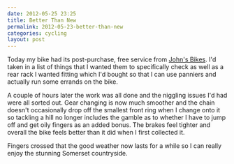 ```yaml
---
date: 2012-05-25 23:25
title: Better Than New
permalink: 2012-05-23-better-than-new
categories: cycling
layout: post
---
```


Today my bike had its post-purchase, free service from [John's Bikes](http://www.johnsbikes.co.uk). I'd taken in a list of things that I wanted them to specifically check as well as a rear rack I wanted fitting which I'd bought so that I can use panniers and actually run some errands on the bike.

A couple of hours later the work was all done and the niggling issues I'd had were all sorted out. Gear changing is now much smoother and the chain doesn't occasionally drop off the smallest front ring when I change onto it so tackling a hill no longer includes the gamble as to whether I have to jump off and get oily fingers as an added bonus. The brakes feel tighter and overall the bike feels better than it did when I first collected it.

Fingers crossed that the good weather now lasts for a while so I can really enjoy the stunning Somerset countryside.
